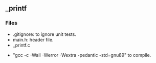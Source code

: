 ## _printf
### Files
- .gitignore: to ignore unit tests.
- main.h: header file.
- _printf.c

+ "gcc -c -Wall -Werror -Wextra -pedantic -std=gnu89" to compile.

